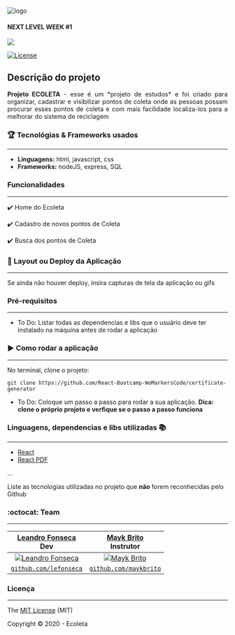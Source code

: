 ![logo](https://github.com/lefonseca/nlw-Ecoleta/blob/master/public/assets/logo.svg)
#### NEXT LEVEL WEEK #1
<p align="left">
  <img src="http://img.shields.io/static/v1?label=STATUS&message=CONCLUIDO&color=GREEN&style=for-the-badge"/>
</p>

[![License](http://img.shields.io/:license-mit-blue.svg)](http://doge.mit-license.org)


## Descrição do projeto 
<p align="justify">
  <strong>Projeto ECOLETA</strong> - esse é um *projeto de estudos* e foi criado para organizar, cadastrar e visibilizar pontos de coleta onde as pessoas possam procurar esses pontos de coleta e com mais facilidade localiza-los para a melhorar do sistema de reciclagem
</p>


### :trophy: Tecnológias & Frameworks usados
---
- **Linguagens:** html, javascript, css
- **Frameworks:** nodeJS, express, SQL

### Funcionalidades
---
:heavy_check_mark: Home do Ecoleta  

:heavy_check_mark: Cadastro de novos pontos de Coleta 

:heavy_check_mark: Busca dos pontos de Coleta

### :dash: Layout ou Deploy da Aplicação
---
Se ainda não houver deploy, insira capturas de tela da aplicação ou gifs

### Pré-requisitos
---
- To Do: Listar todas as dependencias e libs que o usuário deve ter instalado na máquina antes de rodar a aplicação 

### :arrow_forward: Como rodar a aplicação 
---
No terminal, clone o projeto: 

```
git clone https://github.com/React-Bootcamp-WoMarkersCode/certificate-generator
```

- To Do: Coloque um passo a passo para rodar a sua aplicação. **Dica: clone o próprio projeto e verfique se o passo a passo funciona**

### Linguagens, dependencias e libs utilizadas :books:
---
- [React](https://pt-br.reactjs.org/docs/create-a-new-react-app.html)
- [React PDF](https://react-pdf.org/)

...

Liste as tecnologias utilizadas no projeto que **não** forem reconhecidas pelo Github 

### :octocat: Team
---
| <a href="https://www.linkedin.com/in/l-rodrigues-fonseca/" target="_blank">**Leandro Fonseca**</a><br> Dev | <a href="https://www.linkedin.com/in/maykbrito/" target="_blank">**Mayk Brito**</a><br> Instrutor |
| :---: |:---:|
| [![Leandro Fonseca](https://avatars1.githubusercontent.com/u/8069411?v=3&s=200)](https://www.linkedin.com/in/l-rodrigues-fonseca/) | [![Mayk Brito](https://avatars1.githubusercontent.com/u/6643122?v=3&s=200)](https://www.linkedin.com/in/maykbrito/) | 
| <a href="http://github.com/lefonseca" target="_blank">`github.com/lefonseca`</a> | <a href="https://github.com/maykbrito" target="_blank">`github.com/maykbrito`</a> | 

### Licença 
--- 
The [MIT License]() (MIT)

Copyright :copyright: 2020 - Ecoleta
